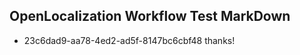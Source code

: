 ## OpenLocalization Workflow Test MarkDown
* 23c6dad9-aa78-4ed2-ad5f-8147bc6cbf48 thanks!

<!--HONumber=Sep16_HO1-->


